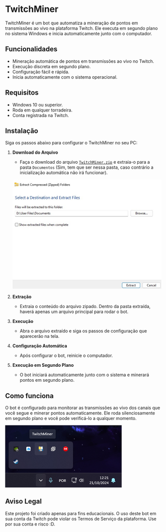 # TwitchMiner

TwitchMiner é um bot que automatiza a mineração de pontos em transmissões ao vivo na plataforma Twitch. Ele executa em segundo plano no sistema Windows e inicia automaticamente junto com o computador.

## Funcionalidades

- Mineração automática de pontos em transmissões ao vivo no Twitch.
- Execução discreta em segundo plano.
- Configuração fácil e rápida.
- Inicia automaticamente com o sistema operacional.

## Requisitos

- Windows 10 ou superior.
- Roda em qualquer torradeira.
- Conta registrada na Twitch.

## Instalação

Siga os passos abaixo para configurar o TwitchMiner no seu PC:

1. **Download do Arquivo**
   - Faça o download do arquivo [`TwitchMiner.zip`](https://github.com/nthnunes/twitch-miner/releases/tag/releases) e extraia-o para a pasta `Documentos` (Sim, tem que ser nessa pasta, caso contrário a inicialização automática não irá funcionar).

   ![Extração em Documentos](./tutorial-images/image1.jpeg)

2. **Extração**
   - Extraia o conteúdo do arquivo zipado. Dentro da pasta extraída, haverá apenas um arquivo principal para rodar o bot.

3. **Execução**
   - Abra o arquivo extraído e siga os passos de configuração que aparecerão na tela.

4. **Configuração Automática**
   - Após configurar o bot, reinicie o computador.

5. **Execução em Segundo Plano**
   - O bot iniciará automaticamente junto com o sistema e minerará pontos em segundo plano.

## Como funciona

O bot é configurado para monitorar as transmissões ao vivo dos canais que você segue e minerar pontos automaticamente. Ele roda silenciosamente em segundo plano e você pode verificá-lo a qualquer momento.

   ![Verificação no Gerenciador de Tarefas](./tutorial-images/image2.png)

## Aviso Legal

Este projeto foi criado apenas para fins educacionais. O uso deste bot em sua conta da Twitch pode violar os Termos de Serviço da plataforma. Use por sua conta e risco :D.

